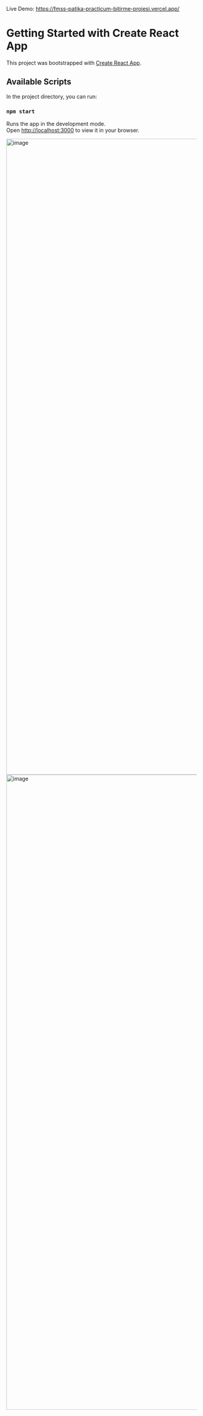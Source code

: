 
Live Demo: https://fmss-patika-practicum-bitirme-projesi.vercel.app/

# Getting Started with Create React App

This project was bootstrapped with [Create React App](https://github.com/facebook/create-react-app).

## Available Scripts

In the project directory, you can run:

### `npm start`

Runs the app in the development mode.\
Open [http://localhost:3000](http://localhost:3000) to view it in your browser.

<img width="1680" alt="image" src="https://user-images.githubusercontent.com/71510210/235325671-5dba034c-a6b4-466b-b6b2-003e14134c80.png">
<img width="1678" alt="image" src="https://user-images.githubusercontent.com/71510210/235325677-186c73aa-b0b7-4f02-93db-5aba8b2f525f.png">



